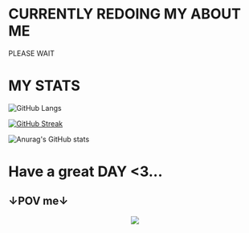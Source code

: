 # CURRENTLY REDOING MY ABOUT ME
PLEASE WAIT

# MY STATS

![GitHub Langs](https://github-readme-stats.vercel.app/api/top-langs/?username=CPScript&layout=compact&theme=blue-green)

[![GitHub Streak](https://github-readme-streak-stats.herokuapp.com?user=CPScript&theme=hacker&date_format=M%20j%5B%2C%20Y%5D)](https://git.io/streak-stats)

![Anurag's GitHub stats](https://github-readme-stats.vercel.app/api?username=CPScript&show_icons=true&theme=synthwave)

# Have a great DAY <3...
## ↓POV me↓

<p align="center">
 <img src="https://media2.giphy.com/media/B4dt6rXq6nABilHTYM/200w.gif?cid=6c09b952gmulkvgs2s32dk721wmozo0kycqzktvc9t13p2ev&rid=200w.gif&ct=g" />
</p>


